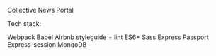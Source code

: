 Collective News Portal

Tech stack:

Webpack
Babel
Airbnb styleguide + lint
ES6+
Sass
Express
Passport
Express-session
MongoDB